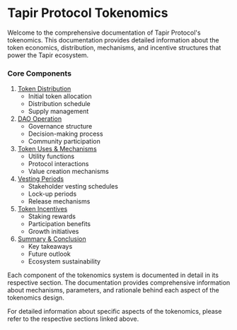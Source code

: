# Tapir Protocol Tokenomics

Welcome to the comprehensive documentation of Tapir Protocol's tokenomics. This documentation provides detailed information about the token economics, distribution, mechanisms, and incentive structures that power the Tapir ecosystem.

### Core Components

1. [Token Distribution](token-distribution.md)
   * Initial token allocation
   * Distribution schedule
   * Supply management
2. [DAO Operation](dao-operation.md)
   * Governance structure
   * Decision-making process
   * Community participation
3. [Token Uses & Mechanisms](token-uses-and-mechanisms.md)
   * Utility functions
   * Protocol interactions
   * Value creation mechanisms
4. [Vesting Periods](vesting-periods.md)
   * Stakeholder vesting schedules
   * Lock-up periods
   * Release mechanisms
5. [Token Incentives](token-incentives.md)
   * Staking rewards
   * Participation benefits
   * Growth initiatives
6. [Summary & Conclusion](summary-and-conclusion.md)
   * Key takeaways
   * Future outlook
   * Ecosystem sustainability

Each component of the tokenomics system is documented in detail in its respective section. The documentation provides comprehensive information about mechanisms, parameters, and rationale behind each aspect of the tokenomics design.

For detailed information about specific aspects of the tokenomics, please refer to the respective sections linked above.
